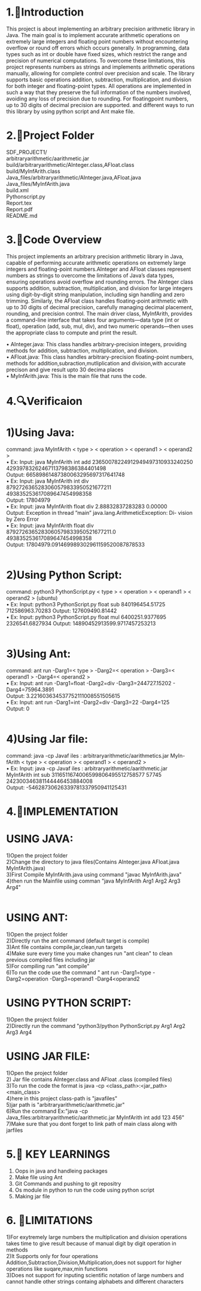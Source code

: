 # 1.🛑Introduction
This project is about implementing an arbitrary precision arithmetic library in Java. The main goal is to implement accurate arithmetic operations on
extremely large integers and floating point numbers without encountering overflow or round off errors which occurs generally. In programming, data types
such as int or double have fixed sizes, which restrict the range and precision of
numerical computations. To overcome these limitations, this project represents
numbers as strings and implements arithmetic operations manually, allowing for
complete control over precision and scale.
The library supports basic operations addition, subtraction, multiplication, and division for both integer and floating-point types. All operations
are implemented in such a way that they preserve the full information of the
numbers involved, avoiding any loss of precision due to rounding. For floatingpoint numbers, up to 30 digits of decimal precision are supported. and different
ways to run this library by using python script and Ant make file.

# 2.🛑Project Folder <br>
SDF_PROJECT1/ <br>
arbitraryarithmetic/aarithmetic.jar <br>
build/arbitraryarithmetic/AInteger.class,AFloat.class <br>
build/MyInfArith.class <br>
Java_files/arbitraryarithmetic/AInteger.java,AFloat.java <br>
Java_files/MyInfArith.java <br>
build.xml     <br>
Pythonscript.py <br>
Report.tex   <br>
Report.pdf <br>
README.md  <br>

# 3.🛑Code Overview <br>
  This project implements an arbitrary precision arithmetic library in Java, capable of performing accurate arithmetic operations on extremely large integers and floating-point numbers.AInteger and AFloat classes represent numbers as strings to overcome the limitations of Java’s data types, ensuring operations avoid overflow and rounding errors. The AInteger class supports addition, subtraction, multiplication, and division for large integers using digit-by-digit string manipulation, including sign handling and zero trimming. Similarly, the AFloat class handles floating-point arithmetic with up to 30 digits of decimal precision, carefully managing decimal placement, rounding, and precision control. The main driver class, MyInfArith, provides a command-line interface that takes four arguments—data type (int or float), operation (add, sub, mul, div), and two numeric operands—then uses the appropriate class to compute and print the result.<br>
  
• AInteger.java: This class handles arbitrary-precision integers, providing methods for addition, subtraction, multiplication, and division. <br>
• AFloat.java: This class handles arbitrary-precision floating-point numbers, methods for addition,subraction,mutliplication and division,with accurate precison and give result upto 30 decima places<br>
• MyInfArith.java: This is the main file that runs the code.<br>

# 4.🔍Verificaion <br>
# 1)Using Java: <br>
command: java MyInfArith < type > < operation > < operand1 > < operand2 > <br>
• Ex: Input: java MyInfArith int add 23650078224912949497310933240250
42939783262467113798386384401498 <br>
Output: 66589861487380063295697317641748 <br>
• Ex: Input: java MyInfArith int div 8792726365283060579833950521677211 
493835253617089647454998358 <br>
Output: 17804979 <br>
• Ex: Input: java MyInfArith float div 2.88832837283283 0.00000 <br>
Output: Exception in thread ”main” java.lang.ArithmeticException: Di-
vision by Zero Error <br>
• Ex: Input: java MyInfArith float div 8792726365283060579833950521677211.0
493835253617089647454998358 <br>
Output: 17804979.091469989302961159520087878533 <br>
<br>
# 2)Using Python Script: <br>
command: python3 PythonScript.py < type > < operation > < operand1 >
< operand2 > (ubuntu) <br>
• Ex: Input: python3 PythonScript.py float sub 840196454.51725 712586963.70283
Output: 127609490.81442 <br>
• Ex: Input: python3 PythonScript.py float mul 6400251.9377695 2326541.6827934
Output: 14890452913599.9717457253213 <br>
<br>
# 3)Using Ant: <br>
command: ant run -Darg1=< type > -Darg2=< operation > -Darg3=< operand1 >
-Darg4=< operand2 > <br>
• Ex: Input: ant run -Darg1=float -Darg2=div -Darg3=244727.15202 -
Darg4=75964.3891 <br>
Output: 3.221603634537752111008551505615 <br>
• Ex: Input: ant run -Darg1=int -Darg2=div -Darg3=22 -Darg4=125 <br>
Output: 0 <br>
<br>
# 4)Using Jar file: <br>
command: java -cp Javaf iles : arbitraryarithmetic/aarithmetics.jar MyIn-
fArith < type > < operation > < operand1 > < operand2 > <br>
• Ex: Input: java -cp Javaf iles : arbitraryarithmetic/aarithmetic.jar <br>
MyInfArith int sub 3116511674006599806495512758577 57745 242300346381144446453884008 <br>
Output: -54628730626339781337950941125431 <br>

# 4.🛑IMPLEMENTATION
   # USING JAVA:
   1)Open the project folder <br>
   2)Change the directory to java files(Contains AInteger.java AFloat.java MyInfArith.java) <br>
   3)First Compile MyInfArith.java using command "javac MyInfArith.java" <br>
   4)then run the Mainfile using comman "java MyInfArith Arg1 Arg2 Arg3 Arg4" <br>
   <br>
   # USING ANT:
   1)Open the project folder <br>
   2)Directly run the ant command (default target is compile) <br>
   3)Ant file contains compile,jar,clean,run targets <br>
   4)Make sure every time you make changes run "ant clean" to clean previous compiled files including jar <br>
   5)For compiling run "ant compile" <br>
   6)To run the code use the command " ant run -Darg1=type -Darg2=operation -Darg3=operand1 -Darg4<operand2 <br>
   # USING PYTHON SCRIPT:
   1)Open the project folder <br>
   2)Directly run the command "python3/python PythonScript.py Arg1 Arg2 Arg3 Arg4
   # USING JAR FILE:
   1)Open the project folder <br>
   2) Jar file contains AInteger.class and AFloat .class (compiled files) <br>
   3)To run the code the format is java -cp <class_path>:<jar_path> <main_class> <arg1> <arg2> <arg3> <arg4> <br>
   4)here in this project class-path is "javafiles" <br>
   5)jar path is "arbitraryarithmetic/aarithmetic.jar" <br>
   6)Run the command Ex:"java -cp Java_files:arbitraryarithmetic/aarithmetic.jar MyInfArith int add 123 456" <br>
   7)Make sure that you dont forget to link path of main class along with jarfiles <br>      

# 5.🛑 KEY LEARNINGS 
  1. Oops in java and handleing packages <br>
  2. Make file using Ant <br>
  3. Git Commands and pushing to git repositry <br>
  4. Os module in python to run the code using python script <br>
  5. Making jar file <br>
# 6. 🛑LIMITATIONS
1)For exytremely large numbers the multiplication and division operations
takes time to give result because of manual digit by digit operation in
methods <br>
2)It Supports only for four operations Addition,Subtraction,Division,Multiplication,does
not support for higher operations like suqare,max,min functions <br>
3)Does not support for inputing scientific notation of large numbers and
cannot handle other strings containg alphabets and different characters <br>

